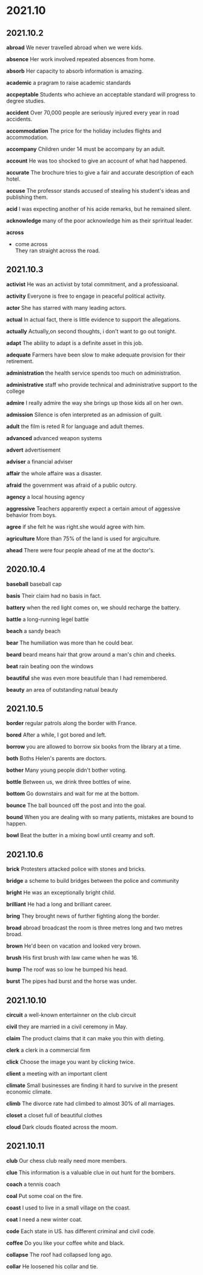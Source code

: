 # 2021.10

## 2021.10.2
**abroad**
We never travelled abroad when we were kids.

**absence**
Her work involved repeated absences from home.

**absorb**
Her capacity to absorb information is amazing.

**academic**
a pragram to raise academic standards

**accpeptable**
Students who achieve an acceptable standard will progress to degree studies.

**accident** 
Over 70,000 people are seriously injured every year in road accidents.

**accommodation**
The price for the holiday includes flights and accommodation.

**accompany**
Children under 14 must be accompany by an adult.

**account**
He was too shocked to give an account of what had happened.

**accurate** 
The brochure tries to give a fair and accurate description of each hotel.

**accuse**
The professor stands accused of stealing his student's ideas and publishing them.

**acid**
I was expecting another of his acide remarks, but he remained silent.

**acknowledge**
many of the poor acknowledge him as their spriritual leader.

**across**
- come across  
They ran straight across the road.

## 2021.10.3

**activist**
He was an activist by total commitment, and  a professioanal.

**activity**
Everyone is free to engage in peaceful political activity.

**actor**
She has starred with many leading actors.

**actual**
In actual fact, there is little evidence to support the allegations.

**actually**
Actually,on second thoughts, i don't want to go out tonight.

**adapt**
The ability to adapt is a definite asset in this job.

**adequate**
Farmers have been slow to make adequate provision for their retirement.

**administration**
the health service spends too much on administration.

**administrative**
staff who provide technical and administrative support to the college

**admire**
I really admire the way she brings up those kids all on her own.

**admission**
Silence is ofen interpreted as an admission of guilt.

**adult**
the film is reted R for language and adult themes.

**advanced**
advanced weapon systems

**advert**
advertisement

**adviser**
a financial adviser

**affair**
the whole affaire was a disaster.

**afraid**
the government was afraid of a public outcry.

**agency**
a local housing agency

**aggressive**
Teachers apparently expect a certain amout of aggessive behavior from boys.

**agree**
if she felt he was right.she would agree with him.

**agriculture**
More than 75% of the land is used for argiculture.

**ahead**
There were four people ahead of me at the doctor's.

## 2020.10.4

**baseball**
baseball cap

**basis**
Their claim had no basis in fact.

**battery**
when the red light comes on, we should recharge the battery.

**battle**
a long-running legel battle

**beach**
a sandy beach

**bear**
The humiliation was more than he could bear.

**beard**
beard means hair that grow around a man's chin and cheeks.

**beat**
rain beating oon the windows

**beautiful**
she was even more beautifule than I had remembered.

**beauty**
an area of outstanding natual beauty

## 2021.10.5

**border**
regular patrols along the border with France.

**bored**
After a while, I got bored and left.

**borrow**
you are allowed to borrow six books from the library at a time.

**both**
Boths Helen's parents are doctors.

**bother**
Many young people didn't bother voting.

**bottle**
Between us, we drink three bottles of wine.

**bottom**
Go downstairs and wait for me at the bottom.

**bounce**
The ball bounced off the post and into the goal.

**bound**
When you are dealing with so many patients, mistakes are bound to happen.

**bowl**
Beat the butter in a mixing bowl until creamy and soft.

## 2021.10.6

**brick**
Protesters attacked police with stones and bricks.

**bridge**
a scheme to build bridges between the police and community

**bright**
He was an exceptionally bright child.

**brilliant**
He had a long and brilliant career.

**bring**
They brought news of further fighting along the border.

**broad**
abroad
broadcast
the room is three metres long and two metres broad.

**brown**
He'd been on vacation and looked very brown.

**brush**
His first brush with law came when he was 16.

**bump**
The roof was so low he bumped his head.

**burst**
The pipes had burst and the horse was under.

## 2021.10.10
**circuit**
a well-known entertainner on the club circuit

**civil**
they are married in a civil ceremony in May.

**claim**
The product claims that it can make you thin with dieting.

**clerk**
a clerk in a commercial firm

**click**
Choose the image you want by clicking twice.

**client**
a meeting with an important client

**climate**
Small businesses are finding it hard to survive in the present economic climate.

**climb**
The divorce rate had climbed to almost 30% of all marriages.

**closet**
a closet full of beautiful clothes

**cloud**
Dark clouds floated across the moom.

## 2021.10.11
**club**
Our chess club really need more members.

**clue**
This information is a valuable clue in out hunt for the bombers.

**coach**
a tennis coach

**coal**
Put some coal on the fire.

**coast**
I used to live in a small village on the coast.

**coat**
I need a new winter coat.

**code**
Each state in US. has different criminal and civil code.

**coffee**
Do you like your coffee white and black.

**collapse**
The roof had collapsed long ago.

**collar**
He loosened his collar and tie.




